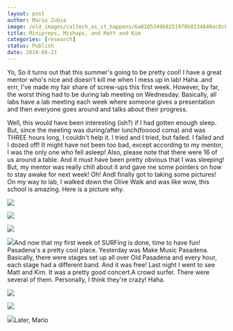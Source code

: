 ```yaml
---
layout: post
author: Mario Zubia
image: /old_images/caltech_as_it_happens/6a0105349b8251970b0134849ac8cb970c.jpg
title: Minipreps, Mishaps, and Matt and Kim
categories: [research]
status: Publish
date: 2010-06-21
---
```



Yo,
So it turns out that this summer's going to be pretty cool! I have a great mentor who's nice and doesn't kill me when I mess up in lab! Haha..and errr, I've made my fair share of screw-ups this first week. However, by far, the worst thing had to be during lab meeting on Wednesday. Basically, all labs have a lab meeting each week where someone gives a presentation and then everyone goes around and talks about their progress.

Well, this would have been interesting (ish?) if I had gotten enough sleep. But, since the meeting was during/after lunch(fooood coma) and was THREE hours long, I couldn't help it. I tried and I tried, but failed. I failed and I dozed off! It might have not been too bad, except according to my mentor, I was the only one who fell asleep! Also, please note that there were 16 of us around a table. And it must have been pretty obvious that I was sleeping! But, my mentor was really chill about it and gave me some pointers on how to stay awake for next week!
Oh! AndI finally got to taking some pictures!
On my way to lab, I walked down the Olive Walk and was like wow, this school is amazing. Here is a picture why.


![](/old_images/caltech_as_it_happens/6a0105349b8251970b013484a53223970c.jpg)

![](/old_images/caltech_as_it_happens/6a0105349b8251970b0133f17d5a2d970b.jpg)

![](/old_images/caltech_as_it_happens/6a0105349b8251970b0133f172cccc970b.jpg)

![](/old_images/caltech_as_it_happens/6a0105349b8251970b013484a5326d970c.jpg)And now that my first week of SURFing is done, time to have fun! Pasadena's a pretty cool place. Yesterday was Make Music Pasadena. Basically, there were stages set up all over Old Pasadena and every hour, each stage had a different band. And it was free! Last night I went to see Matt and Kim. It was a pretty good concert.A crowd surfer. There were several of them. Personally, I think they're crazy! Haha.


![](/old_images/caltech_as_it_happens/6a0105349b8251970b013484a9960f970c.jpg)

![](/old_images/caltech_as_it_happens/6a0105349b8251970b0133f181bf36970b.jpg)

![](/old_images/caltech_as_it_happens/6a0105349b8251970b013484a99952970c.jpg)Later,
Mario

